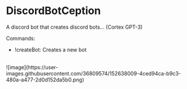 # DiscordBotCeption
 A discord bot that creates discord bots... (Cortex GPT-3)
 
 Commands:
  - !createBot: Creates a new bot
<br/>
![image](https://user-images.githubusercontent.com/36809574/152638009-4ced94ca-b9c3-480a-a477-2d0d152da5b0.png)
